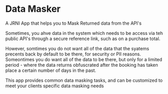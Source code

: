 # Data Masker

A JRNI App that helps you to Mask Returned data from the API's

Sometimes, you ahve data in the system which needs to be access via teh public API's through a secure reference link, such as on a purchase total. 

However, somtimes you do not want all of the data that the syatems precents back by default to be there, for security or PII reasons. Someontimes you do want all of the data to be there, but only for a limited period - where the data returns obfuscrated after the booking has taken place a certain number of days in the past.

This app provides common data masking tasks, and can be customized to meet your clients specific data masking needs




